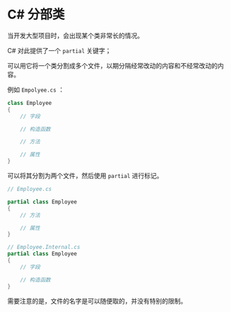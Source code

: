 # C# 分部类

当开发大型项目时，会出现某个类非常长的情况。

C# 对此提供了一个 `partial` 关键字；

可以用它将一个类分割成多个文件，以期分隔经常改动的内容和不经常改动的内容。

例如 `Empolyee.cs` ：

```csharp
class Employee
{
    // 字段

    // 构造函数

    // 方法

    // 属性
}
```


可以将其分割为两个文件，然后使用 `partial` 进行标记。

```csharp
// Employee.cs

partial class Employee
{
    // 方法

    // 属性
}
```

```csharp
// Employee.Internal.cs
partial class Employee
{
    // 字段

    // 构造函数
}
```

需要注意的是，文件的名字是可以随便取的，并没有特别的限制。
